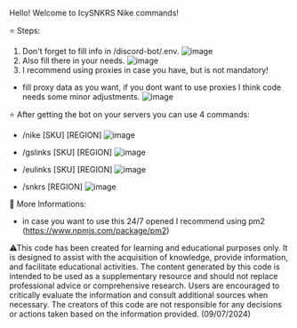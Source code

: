 Hello! Welcome to IcySNKRS Nike commands!

⭐ Steps:
1. Don't forget to fill info in /discord-bot/.env.
![image](https://github.com/icysnkrs/Nike-StockChecker-PreCheckout/assets/137155969/e197212f-1fdf-493f-b945-0219f44db107)
3. Also fill there in your needs.
![image](https://github.com/icysnkrs/Nike-StockChecker-PreCheckout/assets/137155969/a6f09ed1-b3c8-4aad-b169-e0a4db5e035b)
4. I recommend using proxies in case you have, but is not mandatory!
- fill proxy data as you want, if you dont want to use proxies I think code needs some minor adjustments.
![image](https://github.com/icysnkrs/Nike-StockChecker-PreCheckout/assets/137155969/efbc7e8d-041b-447a-bf76-a304c635c935)

⭐ After getting the bot on your servers you can use 4 commands:

- /nike [SKU] [REGION]
![image](https://github.com/icysnkrs/Nike-StockChecker-PreCheckout/assets/137155969/fa997d86-e64e-469e-abde-db2bbd435f57)

- /gslinks [SKU] [REGION]
![image](https://github.com/icysnkrs/Nike-StockChecker-PreCheckout/assets/137155969/f1747c45-0fcd-4196-b459-4f7b1e697505)
- /eulinks [SKU] [REGION]
![image](https://github.com/icysnkrs/Nike-StockChecker-PreCheckout/assets/137155969/3c0e1dec-97d4-4711-8c83-3cdc33bdc341)
- /snkrs [REGION]
![image](https://github.com/icysnkrs/Nike-StockChecker-PreCheckout/assets/137155969/a0799d7b-af45-4ba0-855d-dc8728629af2)

📖 More Informations: 
- in case you want to use this 24/7 opened I recommend using pm2 (https://www.npmjs.com/package/pm2)

⚠This code has been created for learning and educational purposes only. It is designed to assist with the acquisition of knowledge, provide information, and facilitate educational activities. The content generated by this code is intended to be used as a supplementary resource and should not replace professional advice or comprehensive research. Users are encouraged to critically evaluate the information and consult additional sources when necessary. The creators of this code are not responsible for any decisions or actions taken based on the information provided. (09/07/2024)
